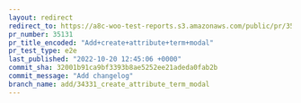 ```yaml
---
layout: redirect
redirect_to: https://a8c-woo-test-reports.s3.amazonaws.com/public/pr/35131/e2e/index.html
pr_number: 35131
pr_title_encoded: "Add+create+attribute+term+modal"
pr_test_type: e2e
last_published: "2022-10-20 12:45:06 +0000"
commit_sha: 32001b91ca9bf3393b8ae5252ee21adeda0fab2b
commit_message: "Add changelog"
branch_name: add/34331_create_attribute_term_modal
---
```

